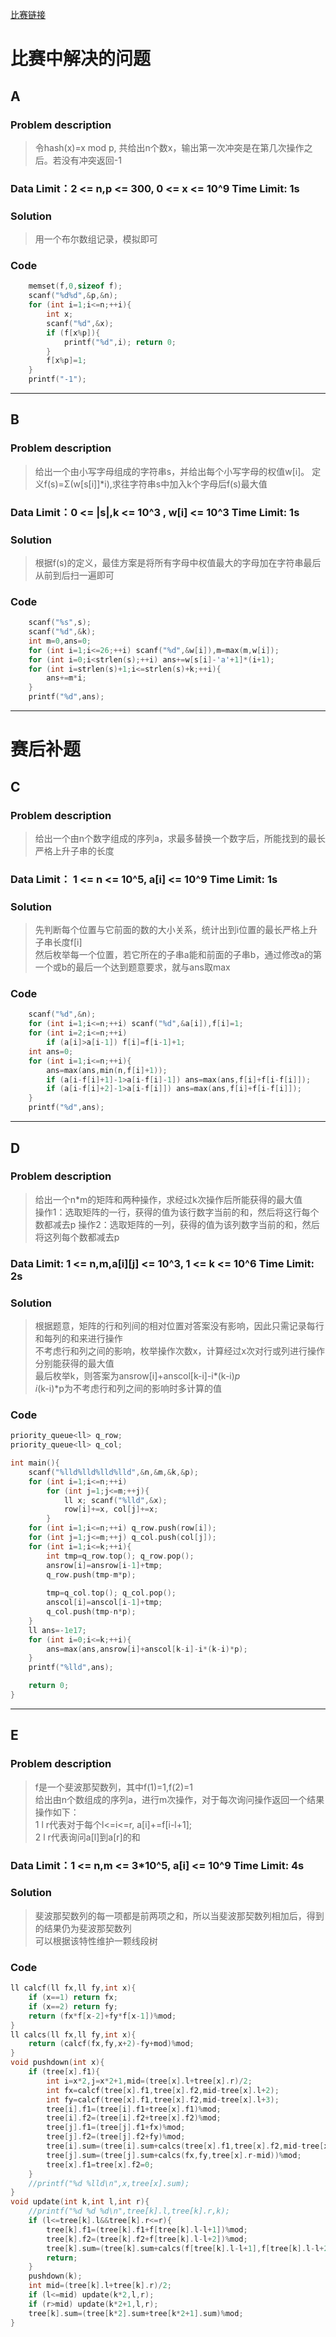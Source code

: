 [比赛链接](https://cn.vjudge.net/contest/171671)

# 比赛中解决的问题
## A
### Problem description
> 令hash(x)=x mod p, 共给出n个数x，输出第一次冲突是在第几次操作之后。若没有冲突返回-1

### Data Limit：2 <= n,p <= 300, 0 <= x <= 10^9  Time Limit: 1s

### Solution
> 用一个布尔数组记录，模拟即可

### Code
```cpp
	memset(f,0,sizeof f);
	scanf("%d%d",&p,&n);
	for (int i=1;i<=n;++i){
		int x;
		scanf("%d",&x);
		if (f[x%p]){
			printf("%d",i); return 0;
		}
		f[x%p]=1;
	}
	printf("-1");
```
*****


## B
### Problem description
> 给出一个由小写字母组成的字符串s，并给出每个小写字母的权值w[i]。 
定义f(s)=Σ(w[s[i]]*i),求往字符串s中加入k个字母后f(s)最大值

### Data Limit：0 <= |s|,k <= 10^3 , w[i] <= 10^3 Time Limit: 1s

### Solution
> 根据f(s)的定义，最佳方案是将所有字母中权值最大的字母加在字符串最后  
从前到后扫一遍即可

### Code
```cpp
	scanf("%s",s);
	scanf("%d",&k);
	int m=0,ans=0;
	for (int i=1;i<=26;++i) scanf("%d",&w[i]),m=max(m,w[i]);
	for (int i=0;i<strlen(s);++i) ans+=w[s[i]-'a'+1]*(i+1);
	for (int i=strlen(s)+1;i<=strlen(s)+k;++i){
		ans+=m*i;
	}
	printf("%d",ans);
```
*****

# 赛后补题

## C
### Problem description
> 给出一个由n个数字组成的序列a，求最多替换一个数字后，所能找到的最长严格上升子串的长度

### Data Limit： 1 <= n <= 10^5, a[i] <= 10^9  Time Limit: 1s

### Solution
> 先判断每个位置与它前面的数的大小关系，统计出到i位置的最长严格上升子串长度f[i]  
然后枚举每一个位置，若它所在的子串a能和前面的子串b，通过修改a的第一个或b的最后一个达到题意要求，就与ans取max

### Code
```cpp
	scanf("%d",&n);
	for (int i=1;i<=n;++i) scanf("%d",&a[i]),f[i]=1;
	for (int i=2;i<=n;++i)
		if (a[i]>a[i-1]) f[i]=f[i-1]+1;
	int ans=0;
	for (int i=1;i<=n;++i){
		ans=max(ans,min(n,f[i]+1));
		if (a[i-f[i]+1]-1>a[i-f[i]-1]) ans=max(ans,f[i]+f[i-f[i]]);
		if (a[i-f[i]+2]-1>a[i-f[i]]) ans=max(ans,f[i]+f[i-f[i]]);
	}
	printf("%d",ans);
```
*****


## D
### Problem description
> 给出一个n*m的矩阵和两种操作，求经过k次操作后所能获得的最大值  
操作1：选取矩阵的一行，获得的值为该行数字当前的和，然后将这行每个数都减去p
操作2：选取矩阵的一列，获得的值为该列数字当前的和，然后将这列每个数都减去p

### Data Limit: 1 <= n,m,a[i][j] <= 10^3, 1 <= k <= 10^6  Time Limit: 2s
### Solution
> 根据题意，矩阵的行和列间的相对位置对答案没有影响，因此只需记录每行和每列的和来进行操作  
不考虑行和列之间的影响，枚举操作次数x，计算经过x次对行或列进行操作分别能获得的最大值  
最后枚举k，则答案为ansrow[i]+anscol[k-i]-i*(k-i)*p  
> i*(k-i)*p为不考虑行和列之间的影响时多计算的值 

### Code
```cpp
priority_queue<ll> q_row;
priority_queue<ll> q_col;

int main(){
	scanf("%lld%lld%lld%lld",&n,&m,&k,&p);
	for (int i=1;i<=n;++i)
		for (int j=1;j<=m;++j){
			ll x; scanf("%lld",&x);
			row[i]+=x, col[j]+=x;
		}
	for (int i=1;i<=n;++i) q_row.push(row[i]);
	for (int j=1;j<=m;++j) q_col.push(col[j]);
	for (int i=1;i<=k;++i){
		int tmp=q_row.top(); q_row.pop();
		ansrow[i]=ansrow[i-1]+tmp;
		q_row.push(tmp-m*p);
		
		tmp=q_col.top(); q_col.pop();
		anscol[i]=anscol[i-1]+tmp;
		q_col.push(tmp-n*p);
	}
	ll ans=-1e17;
	for (int i=0;i<=k;++i){
		ans=max(ans,ansrow[i]+anscol[k-i]-i*(k-i)*p);
	}
	printf("%lld",ans);

	return 0;
}
```
*****

## E
### Problem description
> f是一个斐波那契数列，其中f(1)=1,f(2)=1  
给出由n个数组成的序列a，进行m次操作，对于每次询问操作返回一个结果  
操作如下：  
1 l r代表对于每个l<=i<=r, a[i]+=f[i-l+1];  
2 l r代表询问a[l]到a[r]的和

### Data Limit：1 <= n,m <= 3*10^5, a[i] <= 10^9  Time Limit: 4s

### Solution
> 斐波那契数列的每一项都是前两项之和，所以当斐波那契数列相加后，得到的结果仍为斐波那契数列  
可以根据该特性维护一颗线段树

### Code
```cpp
ll calcf(ll fx,ll fy,int x){
	if (x==1) return fx;
	if (x==2) return fy;
	return (fx*f[x-2]+fy*f[x-1])%mod;
}
ll calcs(ll fx,ll fy,int x){
	return (calcf(fx,fy,x+2)-fy+mod)%mod;
}
void pushdown(int x){
	if (tree[x].f1){
		int i=x*2,j=x*2+1,mid=(tree[x].l+tree[x].r)/2;
		int fx=calcf(tree[x].f1,tree[x].f2,mid-tree[x].l+2);
		int fy=calcf(tree[x].f1,tree[x].f2,mid-tree[x].l+3);
		tree[i].f1=(tree[i].f1+tree[x].f1)%mod;
		tree[i].f2=(tree[i].f2+tree[x].f2)%mod;
		tree[j].f1=(tree[j].f1+fx)%mod;
		tree[j].f2=(tree[j].f2+fy)%mod;
		tree[i].sum=(tree[i].sum+calcs(tree[x].f1,tree[x].f2,mid-tree[x].l+1))%mod;
		tree[j].sum=(tree[j].sum+calcs(fx,fy,tree[x].r-mid))%mod;
		tree[x].f1=tree[x].f2=0;
	}
	//printf("%d %lld\n",x,tree[x].sum);
}
void update(int k,int l,int r){
	//printf("%d %d %d\n",tree[k].l,tree[k].r,k);
	if (l<=tree[k].l&&tree[k].r<=r){
		tree[k].f1=(tree[k].f1+f[tree[k].l-l+1])%mod;
		tree[k].f2=(tree[k].f2+f[tree[k].l-l+2])%mod;
		tree[k].sum=(tree[k].sum+calcs(f[tree[k].l-l+1],f[tree[k].l-l+2],tree[k].r-tree[k].l+1))%mod;
		return;
	}
	pushdown(k);
	int mid=(tree[k].l+tree[k].r)/2;
	if (l<=mid) update(k*2,l,r);
	if (r>mid) update(k*2+1,l,r);
	tree[k].sum=(tree[k*2].sum+tree[k*2+1].sum)%mod;
}
```
